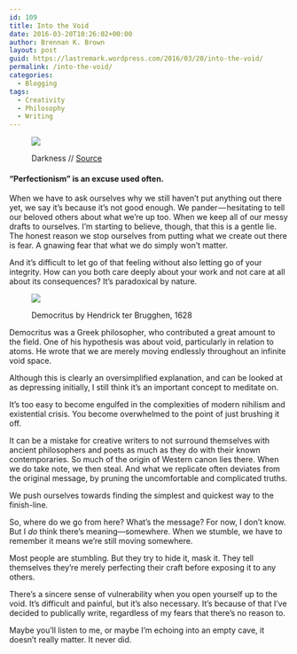 ```yaml
---
id: 109
title: Into the Void
date: 2016-03-20T10:26:02+00:00
author: Brennan K. Brown
layout: post
guid: https://lastremark.wordpress.com/2016/03/20/into-the-void/
permalink: /into-the-void/
categories:
  - Blogging
tags:
  - Creativity
  - Philosophy
  - Writing
---
```


<figure class="wp-caption"> 

<img data-width="3552" data-height="2000" src="https://cdn-images-1.medium.com/max/2560/1*aZtNRCMPmdjg8U_gTx9eew.jpeg" /> <figcaption class="wp-caption-text">Darkness // <a href="https://commons.wikimedia.org/wiki/File:Darkness_%286962063643%29.jpg" target="_blank" rel="noopener noreferrer">Source</a></figcaption></figure> 

#### “Perfectionism” is an excuse used often.

When we have to ask ourselves why we still haven’t put anything out there yet, we say it’s because it’s not good enough. We pander — hesitating to tell our beloved others about what we’re up too. When we keep all of our messy drafts to ourselves. I’m starting to believe, though, that this is a gentle lie. The honest reason we stop ourselves from putting what we create out there is fear. A gnawing fear that what we do simply won’t matter.

And it’s difficult to let go of that feeling without also letting go of your integrity. How can you both care deeply about your work and not care at all about its consequences? It’s paradoxical by nature.
<figure class="wp-caption"> 

<img data-width="1291" data-height="1600" src="https://cdn-images-1.medium.com/max/600/1*JrrEv9EzE-tg0sNvgApNzg.jpeg" /> <figcaption class="wp-caption-text">Democritus by Hendrick ter Brugghen, 1628</figcaption></figure> 

Democritus was a Greek philosopher, who contributed a great amount to the field. One of his hypothesis was about void, particularly in relation to atoms. He wrote that we are merely moving endlessly throughout an infinite void space.

Although this is clearly an oversimplified explanation, and can be looked at as depressing initially, I still think it’s an important concept to meditate on.

It’s too easy to become engulfed in the complexities of modern nihilism and existential crisis. You become overwhelmed to the point of just brushing it off.

It can be a mistake for creative writers to not surround themselves with ancient philosophers and poets as much as they do with their known contemporaries. So much of the origin of Western canon lies there. When we do take note, we then steal. And what we replicate often deviates from the original message, by pruning the uncomfortable and complicated truths.

We push ourselves towards finding the simplest and quickest way to the finish-line.

So, where do we go from here? What’s the message? For now, I don’t know. But I _do_ think there’s meaning—somewhere. When we stumble, we have to remember it means we’re still moving somewhere.

Most people are stumbling. But they try to hide it, mask it. They tell themselves they’re merely perfecting their craft before exposing it to any others.

There’s a sincere sense of vulnerability when you open yourself up to the void. It’s difficult and painful, but it’s also necessary. It’s because of that I’ve decided to publically write, regardless of my fears that there’s no reason to.

Maybe you’ll listen to me, or maybe I’m echoing into an empty cave, it doesn’t really matter. It never did.